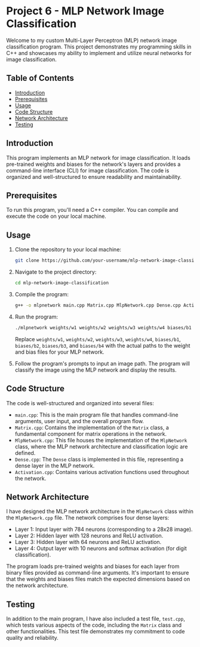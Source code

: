 # Project 6 - MLP Network Image Classification

Welcome to my custom Multi-Layer Perceptron (MLP) network image classification program. This project demonstrates my programming skills in C++ and showcases my ability to implement and utilize neural networks for image classification.

## Table of Contents

- [Introduction](#introduction)
- [Prerequisites](#prerequisites)
- [Usage](#usage)
- [Code Structure](#code-structure)
- [Network Architecture](#network-architecture)
- [Testing](#testing)

## Introduction

This program implements an MLP network for image classification. It loads pre-trained weights and biases for the network's layers and provides a command-line interface (CLI) for image classification. The code is organized and well-structured to ensure readability and maintainability.

## Prerequisites

To run this program, you'll need a C++ compiler. You can compile and execute the code on your local machine.

## Usage

1. Clone the repository to your local machine:

   ```bash
   git clone https://github.com/your-username/mlp-network-image-classification.git
   ```

2. Navigate to the project directory:

   ```bash
   cd mlp-network-image-classification
   ```

3. Compile the program:

   ```bash
   g++ -o mlpnetwork main.cpp Matrix.cpp MlpNetwork.cpp Dense.cpp Activation.cpp -std=c++11
   ```

4. Run the program:

   ```bash
   ./mlpnetwork weights/w1 weights/w2 weights/w3 weights/w4 biases/b1 biases/b2 biases/b3 biases/b4
   ```

   Replace `weights/w1`, `weights/w2`, `weights/w3`, `weights/w4`, `biases/b1`, `biases/b2`, `biases/b3`, and `biases/b4` with the actual paths to the weight and bias files for your MLP network.

5. Follow the program's prompts to input an image path. The program will classify the image using the MLP network and display the results.

## Code Structure

The code is well-structured and organized into several files:

- `main.cpp`: This is the main program file that handles command-line arguments, user input, and the overall program flow.
- `Matrix.cpp`: Contains the implementation of the `Matrix` class, a fundamental component for matrix operations in the network.
- `MlpNetwork.cpp`: This file houses the implementation of the `MlpNetwork` class, where the MLP network architecture and classification logic are defined.
- `Dense.cpp`: The `Dense` class is implemented in this file, representing a dense layer in the MLP network.
- `Activation.cpp`: Contains various activation functions used throughout the network.

## Network Architecture

I have designed the MLP network architecture in the `MlpNetwork` class within the `MlpNetwork.cpp` file. The network comprises four dense layers:

- Layer 1: Input layer with 784 neurons (corresponding to a 28x28 image).
- Layer 2: Hidden layer with 128 neurons and ReLU activation.
- Layer 3: Hidden layer with 64 neurons and ReLU activation.
- Layer 4: Output layer with 10 neurons and softmax activation (for digit classification).

The program loads pre-trained weights and biases for each layer from binary files provided as command-line arguments. It's important to ensure that the weights and biases files match the expected dimensions based on the network architecture.

## Testing

In addition to the main program, I have also included a test file, `test.cpp`, which tests various aspects of the code, including the `Matrix` class and other functionalities. This test file demonstrates my commitment to code quality and reliability.
